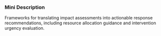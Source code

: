 ### Mini Description

Frameworks for translating impact assessments into actionable response recommendations, including resource allocation guidance and intervention urgency evaluation.
